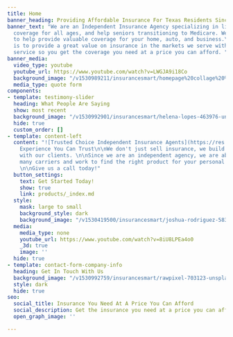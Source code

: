 ```yaml
---
title: Home
banner_heading: Providing Affordable Insurance For Texas Residents Since 2005
banner_text: "We are an Independent Insurance Agency specializing in life and health
  coverage for all ages, and help seniors transitioning to Medicare. We are also expanding
  to help provide valuable coverage for your home, auto, and business.\n\nOur mission
  is to provide a great value on insurance in the markets we serve with exceptional
  service so you get the coverage you need at a price you can afford. "
banner_media:
  video_type: youtube
  youtube_url: https://www.youtube.com/watch?v=LWGJA9i18Co
  background_image: "/v1530989211/insurancesmart/homepage%20collage%20%282%29.jpg"
  media_type: quote form
components:
- template: testimony-slider
  heading: What People Are Saying
  show: most recent
  background_image: "/v1530992901/insurancesmart/helena-lopes-463976-unsplash%20%281%29.jpg"
  hide: true
  custom_order: []
- template: content-left
  content: "![Trusted Choice Independent Insurance Agents](https://res.cloudinary.com/modii/v1530419486/insurancesmart/TC-horizontal-logo-black--blue-tranparency.png)\n\n#
    Experience You Can Trust\n\nWe don't just sell insurance, we build life long relationships
    with our clients. \n\nSince we are an independent agency, we are able to shop
    many carriers and work to find the right product for your personal situation.
    \n\nGive us a call today!"
  button_settings:
    text: Get Started Today!
    show: true
    link: products/_index.md
  style:
    mask: large to small
    background_style: dark
    background_image: "/v1530419500/insurancesmart/joshua-rodriguez-583392-unsplash.jpg"
  media:
    media_type: none
    youtube_url: https://www.youtube.com/watch?v=8iU8LPEa4o0
    _3d: true
    image: ''
  hide: true
- template: contact-form-company-info
  heading: Get In Touch With Us
  background_image: "/v1530992759/insurancesmart/rawpixel-703123-unsplash%20%281%29.jpg"
  style: dark
  hide: true
seo:
  social_title: Insurance You Need At A Price You Can Afford
  social_description: Get the insurance you need at a price you can afford
  open_graph_image: ''

---
```

